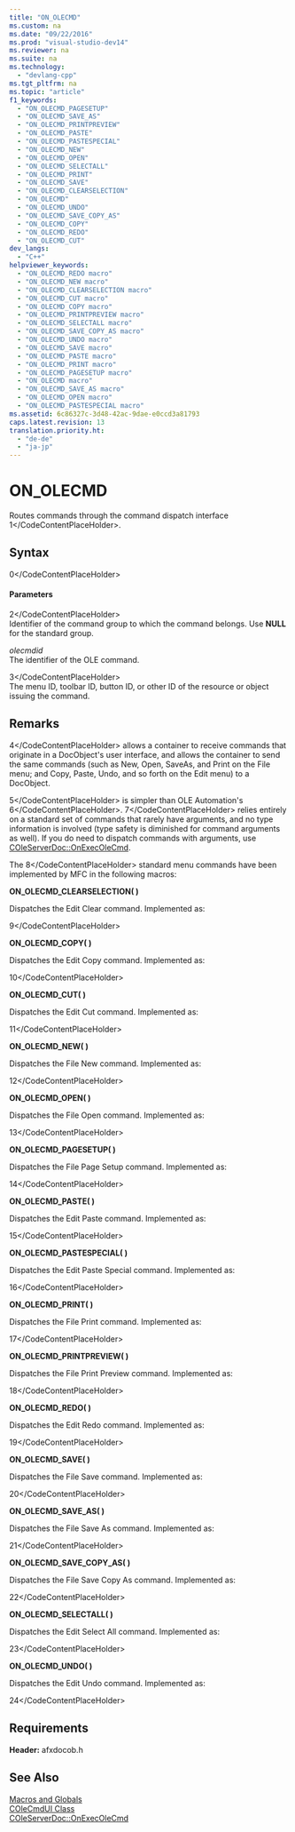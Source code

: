 ```yaml
---
title: "ON_OLECMD"
ms.custom: na
ms.date: "09/22/2016"
ms.prod: "visual-studio-dev14"
ms.reviewer: na
ms.suite: na
ms.technology: 
  - "devlang-cpp"
ms.tgt_pltfrm: na
ms.topic: "article"
f1_keywords: 
  - "ON_OLECMD_PAGESETUP"
  - "ON_OLECMD_SAVE_AS"
  - "ON_OLECMD_PRINTPREVIEW"
  - "ON_OLECMD_PASTE"
  - "ON_OLECMD_PASTESPECIAL"
  - "ON_OLECMD_NEW"
  - "ON_OLECMD_OPEN"
  - "ON_OLECMD_SELECTALL"
  - "ON_OLECMD_PRINT"
  - "ON_OLECMD_SAVE"
  - "ON_OLECMD_CLEARSELECTION"
  - "ON_OLECMD"
  - "ON_OLECMD_UNDO"
  - "ON_OLECMD_SAVE_COPY_AS"
  - "ON_OLECMD_COPY"
  - "ON_OLECMD_REDO"
  - "ON_OLECMD_CUT"
dev_langs: 
  - "C++"
helpviewer_keywords: 
  - "ON_OLECMD_REDO macro"
  - "ON_OLECMD_NEW macro"
  - "ON_OLECMD_CLEARSELECTION macro"
  - "ON_OLECMD_CUT macro"
  - "ON_OLECMD_COPY macro"
  - "ON_OLECMD_PRINTPREVIEW macro"
  - "ON_OLECMD_SELECTALL macro"
  - "ON_OLECMD_SAVE_COPY_AS macro"
  - "ON_OLECMD_UNDO macro"
  - "ON_OLECMD_SAVE macro"
  - "ON_OLECMD_PASTE macro"
  - "ON_OLECMD_PRINT macro"
  - "ON_OLECMD_PAGESETUP macro"
  - "ON_OLECMD macro"
  - "ON_OLECMD_SAVE_AS macro"
  - "ON_OLECMD_OPEN macro"
  - "ON_OLECMD_PASTESPECIAL macro"
ms.assetid: 6c86327c-3d48-42ac-9dae-e0ccd3a81793
caps.latest.revision: 13
translation.priority.ht: 
  - "de-de"
  - "ja-jp"
---
```

# ON_OLECMD
Routes commands through the command dispatch interface <CodeContentPlaceHolder>1\</CodeContentPlaceHolder>.  
  
## Syntax  
  
<CodeContentPlaceHolder>0\</CodeContentPlaceHolder>  
#### Parameters  
 <CodeContentPlaceHolder>2\</CodeContentPlaceHolder>  
 Identifier of the command group to which the command belongs. Use **NULL** for the standard group.  
  
 *olecmdid*  
 The identifier of the OLE command.  
  
 <CodeContentPlaceHolder>3\</CodeContentPlaceHolder>  
 The menu ID, toolbar ID, button ID, or other ID of the resource or object issuing the command.  
  
## Remarks  
 <CodeContentPlaceHolder>4\</CodeContentPlaceHolder> allows a container to receive commands that originate in a DocObject's user interface, and allows the container to send the same commands (such as New, Open, SaveAs, and Print on the File menu; and Copy, Paste, Undo, and so forth on the Edit menu) to a DocObject.  
  
 <CodeContentPlaceHolder>5\</CodeContentPlaceHolder> is simpler than OLE Automation's <CodeContentPlaceHolder>6\</CodeContentPlaceHolder>. <CodeContentPlaceHolder>7\</CodeContentPlaceHolder> relies entirely on a standard set of commands that rarely have arguments, and no type information is involved (type safety is diminished for command arguments as well). If you do need to dispatch commands with arguments, use [COleServerDoc::OnExecOleCmd](../vs140/coleserverdoc--onexecolecmd.md).  
  
 The <CodeContentPlaceHolder>8\</CodeContentPlaceHolder> standard menu commands have been implemented by MFC in the following macros:  
  
 **ON_OLECMD_CLEARSELECTION( )**  
  
 Dispatches the Edit Clear command. Implemented as:  
  
 <CodeContentPlaceHolder>9\</CodeContentPlaceHolder>  
  
 **ON_OLECMD_COPY( )**  
  
 Dispatches the Edit Copy command. Implemented as:  
  
 <CodeContentPlaceHolder>10\</CodeContentPlaceHolder>  
  
 **ON_OLECMD_CUT( )**  
  
 Dispatches the Edit Cut command. Implemented as:  
  
 <CodeContentPlaceHolder>11\</CodeContentPlaceHolder>  
  
 **ON_OLECMD_NEW( )**  
  
 Dispatches the File New command. Implemented as:  
  
 <CodeContentPlaceHolder>12\</CodeContentPlaceHolder>  
  
 **ON_OLECMD_OPEN( )**  
  
 Dispatches the File Open command. Implemented as:  
  
 <CodeContentPlaceHolder>13\</CodeContentPlaceHolder>  
  
 **ON_OLECMD_PAGESETUP( )**  
  
 Dispatches the File Page Setup command. Implemented as:  
  
 <CodeContentPlaceHolder>14\</CodeContentPlaceHolder>  
  
 **ON_OLECMD_PASTE( )**  
  
 Dispatches the Edit Paste command. Implemented as:  
  
 <CodeContentPlaceHolder>15\</CodeContentPlaceHolder>  
  
 **ON_OLECMD_PASTESPECIAL( )**  
  
 Dispatches the Edit Paste Special command. Implemented as:  
  
 <CodeContentPlaceHolder>16\</CodeContentPlaceHolder>  
  
 **ON_OLECMD_PRINT( )**  
  
 Dispatches the File Print command. Implemented as:  
  
 <CodeContentPlaceHolder>17\</CodeContentPlaceHolder>  
  
 **ON_OLECMD_PRINTPREVIEW( )**  
  
 Dispatches the File Print Preview command. Implemented as:  
  
 <CodeContentPlaceHolder>18\</CodeContentPlaceHolder>  
  
 **ON_OLECMD_REDO( )**  
  
 Dispatches the Edit Redo command. Implemented as:  
  
 <CodeContentPlaceHolder>19\</CodeContentPlaceHolder>  
  
 **ON_OLECMD_SAVE( )**  
  
 Dispatches the File Save command. Implemented as:  
  
 <CodeContentPlaceHolder>20\</CodeContentPlaceHolder>  
  
 **ON_OLECMD_SAVE_AS( )**  
  
 Dispatches the File Save As command. Implemented as:  
  
 <CodeContentPlaceHolder>21\</CodeContentPlaceHolder>  
  
 **ON_OLECMD_SAVE_COPY_AS( )**  
  
 Dispatches the File Save Copy As command. Implemented as:  
  
 <CodeContentPlaceHolder>22\</CodeContentPlaceHolder>  
  
 **ON_OLECMD_SELECTALL( )**  
  
 Dispatches the Edit Select All command. Implemented as:  
  
 <CodeContentPlaceHolder>23\</CodeContentPlaceHolder>  
  
 **ON_OLECMD_UNDO( )**  
  
 Dispatches the Edit Undo command. Implemented as:  
  
 <CodeContentPlaceHolder>24\</CodeContentPlaceHolder>  
  
## Requirements  
 **Header:** afxdocob.h  
  
## See Also  
 [Macros and Globals](../vs140/mfc-macros-and-globals.md)   
 [COleCmdUI Class](../vs140/colecmdui-class.md)   
 [COleServerDoc::OnExecOleCmd](../vs140/coleserverdoc--onexecolecmd.md)